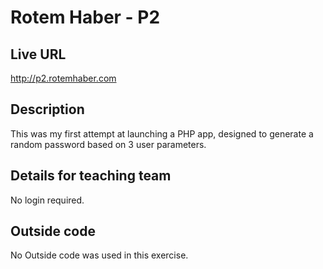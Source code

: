 # Rotem Haber - P2

## Live URL
<http://p2.rotemhaber.com>

## Description
This was my first attempt at launching a PHP app, designed to generate a random password based on 3 user parameters.

## Details for teaching team
No login required.


## Outside code
No Outside code was used in this exercise.
